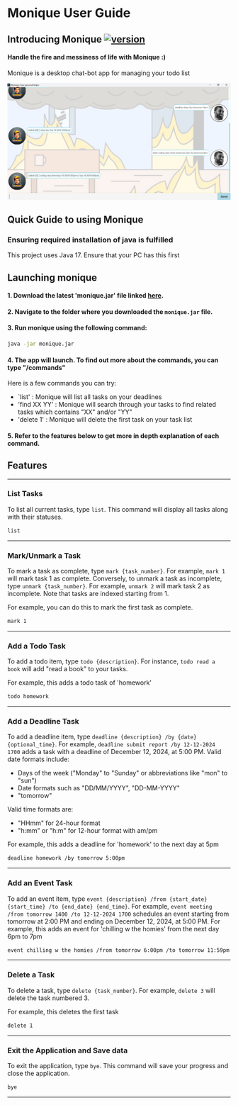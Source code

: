 # Monique User Guide

## Introducing Monique [![version](https://img.shields.io/badge/version-0.2-yellow.svg)](https://semver.org)

#### Handle the fire and messiness of life with Monique :)
Monique is a desktop chat-bot app for managing your todo list

![Screenshot of a comment on a GitHub issue showing an image, added in the Markdown, of an Octocat smiling and raising a tentacle.](Ui.png)

## Quick Guide to using Monique

### Ensuring required installation of java is fulfilled
This project uses Java 17. Ensure that your PC has this first

## Launching monique
#### 1. Download the latest 'monique.jar' file linked [here](#).
#### 2. Navigate to the folder where you downloaded the `monique.jar` file.
#### 3. Run monique using the following command:
```bash
java -jar monique.jar
```
#### 4. The app will launch. To find out more about the commands, you can type "/commands"
Here is a few commands you can try:
- `list' : Monique will list all tasks on your deadlines
- 'find XX YY' : Monique will search through your tasks to find related tasks which contains "XX" and/or "YY"
- 'delete 1' : Monique will delete the first task on your task list

#### 5. Refer to the features below to get more in depth explanation of each command.

## Features
---
### List Tasks
To list all current tasks, type `list`. This command will display all tasks along with their statuses.
```bash
list
```
---
### Mark/Unmark a Task
To mark a task as complete, type `mark {task_number}`. For example, `mark 1` will mark task 1 as complete. Conversely, to unmark a task as incomplete, type `unmark {task_number}`. For example, `unmark 2` will mark task 2 as incomplete. Note that tasks are indexed starting from 1.

For example, you can do this to mark the first task as complete.
```bash
mark 1
```
---
### Add a Todo Task
To add a todo item, type `todo {description}`. For instance, `todo read a book` will add "read a book" to your tasks.


For example, this adds a todo task of 'homework'
```bash
todo homework
```
---
### Add a Deadline Task
To add a deadline item, type `deadline {description} /by {date} {optional_time}`. For example, `deadline submit report /by 12-12-2024 1700` adds a task with a deadline of December 12, 2024, at 5:00 PM. Valid date formats include:
- Days of the week ("Monday" to "Sunday" or abbreviations like "mon" to "sun")
- Date formats such as "DD/MM/YYYY", "DD-MM-YYYY"
- "tomorrow"

Valid time formats are:
- "HHmm" for 24-hour format
- "h:mm" or "h:m" for 12-hour format with am/pm

For example, this adds a deadline for 'homework' to the next day at 5pm
```bash
deadline homework /by tomorrow 5:00pm
```
---
### Add an Event Task
To add an event item, type `event {description} /from {start_date} {start_time} /to {end_date} {end_time}`. For example, `event meeting /from tomorrow 1400 /to 12-12-2024 1700` schedules an event starting from tomorrow at 2:00 PM and ending on December 12, 2024, at 5:00 PM.
For example, this adds an event for 'chilling w the homies' from the next day 6pm to 7pm
```bash
event chilling w the homies /from tomorrow 6:00pm /to tomorrow 11:59pm
```
---
### Delete a Task
To delete a task, type `delete {task_number}`. For example, `delete 3` will delete the task numbered 3.

For example, this deletes the first task
```bash
delete 1
```
---
### Exit the Application and Save data
To exit the application, type `bye`. This command will save your progress and close the application.
```bash
bye
```
---